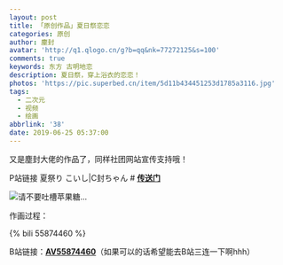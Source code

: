 ```yaml
---
layout: post
title: 「原创作品」夏日祭恋恋
categories: 原创
author: 塵封
avatar: 'http://q1.qlogo.cn/g?b=qq&nk=77272125&s=100'
comments: true
keywords: 东方 古明地恋
description: 夏日祭，穿上浴衣的恋恋！
photos: 'https://pic.superbed.cn/item/5d11b434451253d1785a3116.jpg'
tags:
  - 二次元
  - 视频
  - 绘画
abbrlink: '38'
date: 2019-06-25 05:37:00
---
```

<!--markdown-->又是塵封大佬的作品了，同样社团网站宣传支持哦！


P站链接
夏祭り こいし|C封ちゃん # <a href="https://www.pixiv.net/member_illust.php?mode=medium&illust_id=75278718" target="_blank"><strong>传送门</strong></a>

![请不要吐槽苹果糖...][1]

作画过程：

{% bili 55874460 %}

B站链接：<a href="https://www.bilibili.com/video/av55874460" target="_blank"><strong>AV55874460</strong></a>（如果可以的话希望能去B站三连一下啊hhh）

  [1]: https://pic2.superbed.cn/item/5d11b434451253d1785a3114.png


